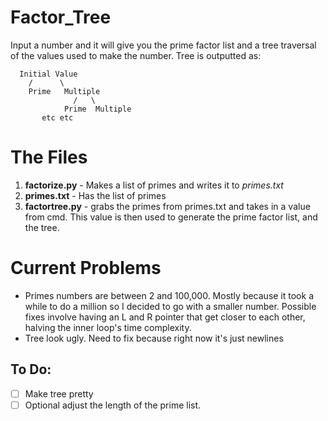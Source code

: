 # Factor_Tree
Input a number and it will give you the prime factor list and a tree traversal of the values used to make the number.
Tree is outputted as:

      Initial Value
        /      \
        Prime   Multiple
                  /   \
                Prime  Multiple
           etc etc

# The Files
1. **factorize.py** - Makes a list of primes and writes it to *primes.txt*
2. **primes.txt** - Has the list of primes
3. **factortree.py** - grabs the primes from primes.txt and takes in a value from cmd. This value is then used to generate the prime factor list, and the tree.

# Current Problems
* Primes numbers are between 2 and 100,000. Mostly because it took a while to do a million so I decided to go with a smaller number. Possible fixes involve having an L and R pointer that get closer to each other, halving the inner loop's time complexity.
* Tree look ugly. Need to fix because right now it's just newlines

## To Do:
- [ ] Make tree pretty
- [ ] Optional adjust the length of the prime list.
